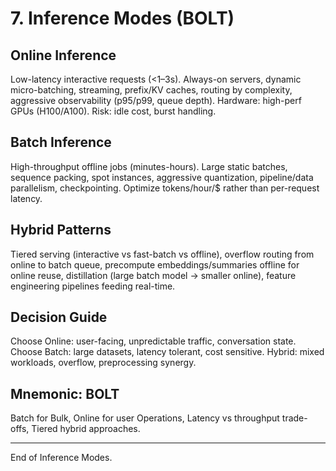 # 7. Inference Modes (BOLT)

## Online Inference
Low-latency interactive requests (<1–3s). Always-on servers, dynamic micro-batching, streaming, prefix/KV caches, routing by complexity, aggressive observability (p95/p99, queue depth). Hardware: high-perf GPUs (H100/A100). Risk: idle cost, burst handling.

## Batch Inference
High-throughput offline jobs (minutes-hours). Large static batches, sequence packing, spot instances, aggressive quantization, pipeline/data parallelism, checkpointing. Optimize tokens/hour/$ rather than per-request latency.

## Hybrid Patterns
Tiered serving (interactive vs fast-batch vs offline), overflow routing from online to batch queue, precompute embeddings/summaries offline for online reuse, distillation (large batch model → smaller online), feature engineering pipelines feeding real-time.

## Decision Guide
Choose Online: user-facing, unpredictable traffic, conversation state. Choose Batch: large datasets, latency tolerant, cost sensitive. Hybrid: mixed workloads, overflow, preprocessing synergy.

## Mnemonic: BOLT
Batch for Bulk, Online for user Operations, Latency vs throughput trade-offs, Tiered hybrid approaches.

---
End of Inference Modes.
